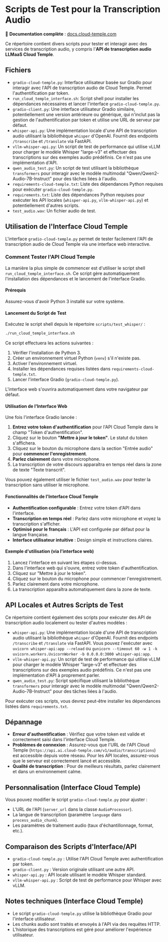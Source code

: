 # Scripts de Test pour la Transcription Audio

📖 **Documentation complète** : [docs.cloud-temple.com](https://docs.cloud-temple.com)

Ce répertoire contient divers scripts pour tester et interagir avec des services de transcription audio, y compris l'**API de transcription audio LLMaaS Cloud Temple**.

## Fichiers

- `gradio-cloud-temple.py`: Interface utilisateur basée sur Gradio pour interagir avec l'API de transcription audio de Cloud Temple. Permet l'authentification par token.
- `run_cloud_temple_interface.sh`: Script shell pour installer les dépendances nécessaires et lancer l'interface `gradio-cloud-temple.py`.
- `gradio-client.py`: Une interface utilisateur Gradio similaire, potentiellement une version antérieure ou générique, qui n'inclut pas la gestion de l'authentification par token et utilise une URL de serveur par défaut.
- `whisper-api.py`: Une implémentation locale d'une API de transcription audio utilisant la bibliothèque `whisper` d'OpenAI. Fournit des endpoints `/transcribe` et `/translate` via FastAPI.
- `vllm-whisper-api.py`: Un script de test de performance qui utilise vLLM pour charger le modèle Whisper "large-v3" et effectuer des transcriptions sur des exemples audio prédéfinis. Ce n'est pas une implémentation d'API.
- `qwen_audio_test.py`: Un script de test utilisant la bibliothèque `transformers` pour interagir avec le modèle multimodal "Qwen/Qwen2-Audio-7B-Instruct" pour des tâches liées à l'audio.
- `requirements-cloud-temple.txt`: Liste des dépendances Python requises pour exécuter `gradio-cloud-temple.py`.
- `requirements.txt`: Liste des dépendances Python requises pour exécuter les API locales (`whisper-api.py`, `vllm-whisper-api.py`) et potentiellement d'autres scripts.
- `test_audio.wav`: Un fichier audio de test.

## Utilisation de l'Interface Cloud Temple

L'interface `gradio-cloud-temple.py` permet de tester facilement l'API de transcription audio de Cloud Temple via une interface web interactive.

### Comment Tester l'API Cloud Temple

La manière la plus simple de commencer est d'utiliser le script shell `run_cloud_temple_interface.sh`. Ce script gère automatiquement l'installation des dépendances et le lancement de l'interface Gradio.

#### Prérequis

Assurez-vous d'avoir Python 3 installé sur votre système.

#### Lancement du Script de Test

Exécutez le script shell depuis le répertoire `scripts/test_whisper/` :

```bash
./run_cloud_temple_interface.sh
```

Ce script effectuera les actions suivantes :

1. Vérifier l'installation de Python 3.
2. Créer un environnement virtuel Python (`venv`) s'il n'existe pas.
3. Activer l'environnement virtuel.
4. Installer les dépendances requises listées dans `requirements-cloud-temple.txt`.
5. Lancer l'interface Gradio (`gradio-cloud-temple.py`).

L'interface web s'ouvrira automatiquement dans votre navigateur par défaut.

#### Utilisation de l'Interface Web

Une fois l'interface Gradio lancée :

1. **Entrez votre token d'authentification** pour l'API Cloud Temple dans le champ "Token d'authentification".
2. Cliquez sur le bouton **"Mettre à jour le token"**. Le statut du token s'affichera.
3. Cliquez sur le bouton du microphone dans la section "Entrée audio" pour **commencer l'enregistrement**.
4. **Parlez clairement** dans votre microphone.
5. La transcription de votre discours apparaîtra en temps réel dans la zone de texte "Texte transcrit".

Vous pouvez également utiliser le fichier `test_audio.wav` pour tester la transcription sans utiliser le microphone.

#### Fonctionnalités de l'Interface Cloud Temple

- **Authentification configurable** : Entrez votre token d'API dans l'interface.
- **Transcription en temps réel** : Parlez dans votre microphone et voyez la transcription s'afficher.
- **Optimisé pour le français** : L'API est configurée par défaut pour la langue française.
- **Interface utilisateur intuitive** : Design simple et instructions claires.

#### Exemple d'utilisation (via l'interface web)

1. Lancez l'interface en suivant les étapes ci-dessus.
2. Dans l'interface web qui s'ouvre, entrez votre token d'authentification.
3. Cliquez sur "Mettre à jour le token".
4. Cliquez sur le bouton du microphone pour commencer l'enregistrement.
5. Parlez clairement dans votre microphone.
6. La transcription apparaîtra automatiquement dans la zone de texte.

## API Locales et Autres Scripts de Test

Ce répertoire contient également des scripts pour exécuter des API de transcription audio localement ou tester d'autres modèles :

- `whisper-api.py`: Une implémentation locale d'une API de transcription audio utilisant la bibliothèque `whisper` d'OpenAI. Fournit des endpoints `/transcribe` et `/translate` via FastAPI. Vous pouvez l'exécuter avec `uvicorn whisper-api:app --reload` ou `gunicorn --timeout 60 -w 1 -k uvicorn.workers.UvicornWorker -b 0.0.0.0:3000 whisper-api:app`.
- `vllm-whisper-api.py`: Un script de test de performance qui utilise vLLM pour charger le modèle Whisper "large-v3" et effectuer des transcriptions sur des exemples audio prédéfinis. Ce n'est pas une implémentation d'API à proprement parler.
- `qwen_audio_test.py`: Script spécifique utilisant la bibliothèque `transformers` pour interagir avec le modèle multimodal "Qwen/Qwen2-Audio-7B-Instruct" pour des tâches liées à l'audio.

Pour exécuter ces scripts, vous devrez peut-être installer les dépendances listées dans `requirements.txt`.

## Dépannage

- **Erreur d'authentification** : Vérifiez que votre token est valide et correctement saisi dans l'interface Cloud Temple.
- **Problèmes de connexion** : Assurez-vous que l'URL de l'API Cloud Temple (`https://api.ai.cloud-temple.com/v1/audio/transcriptions`) est accessible depuis votre réseau. Pour les API locales, assurez-vous que le serveur est correctement lancé et accessible.
- **Qualité de transcription** : Pour de meilleurs résultats, parlez clairement et dans un environnement calme.

## Personnalisation (Interface Cloud Temple)

Vous pouvez modifier le script `gradio-cloud-temple.py` pour ajuster :

- L'URL de l'API (`server_url` dans la classe `AudioProcessor`).
- La langue de transcription (paramètre `language` dans `process_audio_chunk`).
- Les paramètres de traitement audio (taux d'échantillonnage, format, etc.).

## Comparaison des Scripts d'Interface/API

- `gradio-cloud-temple.py` : Utilise l'API Cloud Temple avec authentification par token.
- `gradio-client.py` : Version originale utilisant une autre API.
- `whisper-api.py` : API locale utilisant le modèle Whisper standard.
- `vllm-whisper-api.py` : Script de test de performance pour Whisper avec vLLM.

## Notes techniques (Interface Cloud Temple)

- Le script `gradio-cloud-temple.py` utilise la bibliothèque Gradio pour l'interface utilisateur.
- Les chunks audio sont traités et envoyés à l'API via des requêtes HTTP.
- L'historique des transcriptions est géré pour améliorer l'expérience utilisateur.
